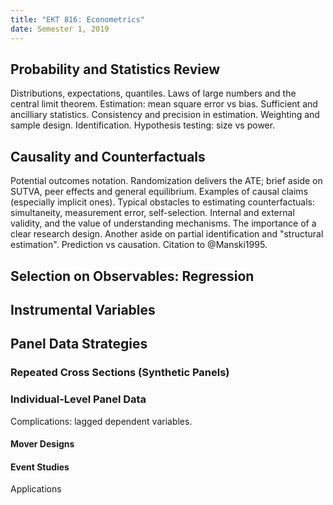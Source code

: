 ```yaml
---
title: "EKT 816: Econometrics"
date: Semester 1, 2019
---
```


## Probability and Statistics Review
Distributions, expectations, quantiles. Laws of large numbers and the central limit theorem. Estimation: mean square error vs bias. Sufficient and ancilliary statistics. Consistency and precision in estimation. Weighting and sample design. Identification. Hypothesis testing: size vs power.

## Causality and Counterfactuals
Potential outcomes notation. Randomization delivers the ATE; brief aside on SUTVA, peer effects and general equilibrium. Examples of causal claims (especially implicit ones). Typical obstacles to estimating counterfactuals: simultaneity, measurement error, self-selection. Internal and external validity, and the value of understanding mechanisms. The importance of a clear research design. Another aside on partial identification and "structural estimation". Prediction vs causation. Citation to @Manski1995.

## Selection on Observables: Regression

## Instrumental Variables 

## Panel Data Strategies

### Repeated Cross Sections (Synthetic Panels)

### Individual-Level Panel Data

Complications: lagged dependent variables.

#### Mover Designs

#### Event Studies

Applications

